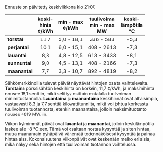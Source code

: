 Ennuste on päivitetty keskiviikkona klo 21:07.

|               | keski-<br>hinta<br>¢/kWh | min - max<br>¢/kWh | tuulivoima<br>min - max<br>MW | keski-<br>lämpötila<br>°C |
|:-------------|:----------------:|:----------------:|:-------------:|:-------------:|
| **torstai**    | 11,7             | 5,0 - 18,1       | 336 - 583     | -5,3          |
| **perjantai**  | 10,1             | 6,0 - 15,1       | 408 - 2613    | -7,3          |
| **lauantai**   | 8,3              | 4,8 - 12,5       | 613 - 3433    | -8,1          |
| **sunnuntai**  | 9,0              | 4,5 - 13,1       | 408 - 2166    | -7,3          |
| **maanantai**  | 7,7              | 3,3 - 10,7       | 892 - 4819    | -8,2          |

Sähkömarkkinoilla tulevat päivät näyttävät hintojen osalta vaihtelevalta. **Torstaina** pörssisähkön keskihinta on korkein, 11,7 ¢/kWh, ja maksimihinta nousee 18,1 senttiin, mikä selittyy osittain matalalla tuulivoiman minimituotannolla. **Lauantaina** ja **maanantaina** keskihinnat ovat alhaisimpia, vastaavasti 8,3 ja 7,7 senttiä kilowattitunnilta, mikä voi johtua korkeasta tuulivoiman tuotannosta, etenkin maanantaina, jolloin maksimituotanto nousee 4819 MW:iin. 

Viikon kylmimmät päivät ovat **lauantai** ja **maanantai**, jolloin keskilämpötila laskee alle -8 °C:een. Tämä voi osaltaan nostaa kysyntää ja siten hintaa, mutta maanantain pyhäpäivä vähentää todennäköisesti kysyntää ja painaa hintaa alas. Kokonaisuutena viikonpäivät ovat keskenään melko erilaisia, mikä näkyy sekä hintojen että tuulivoiman tuotannon vaihtelussa.